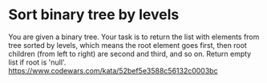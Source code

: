 # Sort binary tree by levels
You are given a binary tree.
Your task is to return the list with elements from tree sorted by levels, which means the root element goes first, then root children (from left to right) are second and third, and so on.
Return empty list if root is 'null'.
https://www.codewars.com/kata/52bef5e3588c56132c0003bc
